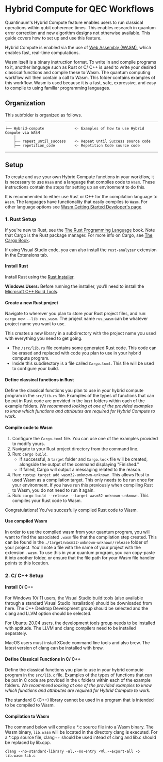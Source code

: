 # Hybrid Compute for QEC Workflows

Quantinuum's Hybrid Compute feature enables users to run classical operations within qubit coherence times. This enables research in quantum error correction and new algorithm designs not otherwise available. This guide covers how to set up and use this feature.

Hybrid Compute is enabled via the use of [Web Assembly (WASM)](https://webassembly.org/), which enables fast, real-time computations.

Wasm itself is a binary instruction format. To write in and compile programs to it, another language such as Rust or C/ C++ is used to write your desired classical functions and compile these to Wasm. The quantum computing workflow will then contain a call to Wasm. This folder contains examples of this workflow. Wasm is used because it is a fast, safe, expressive, and easy to compile to using familiar programming languages. 

## Organization

This subfolder is organized as follows.

---
    ├── Hybrid-compute              <- Examples of how to use Hybrid Compute via WASM
        |
        ├── repeat_until_success    <- Repeat Until Success source code
        ├── repetition_code         <- Repetition Code source code
---

## Setup

To create and use your own Hybrid Compute functions in your workflow, it is necessary to use `Wasm` and a language that compiles code to `Wasm`. These instructions contain the steps for setting up an environment to do this.

It is recommended to either use Rust or C++ for the compilation language to `Wasm`. The languages have functionality that easily compiles to `Wasm`. For other language options see [Wasm Getting Started Developer's page](https://webassembly.org/getting-started/developers-guide/).

### 1. Rust Setup

If you're new to Rust, see the [The Rust Programming Language](https://doc.rust-lang.org/book/title-page.html) book. Note that Cargo is the Rust package manager. For more info on Cargo, see [The Cargo Book](https://doc.rust-lang.org/cargo/guide/).

If using Visual Studio code, you can also install the `rust-analyzer` extension in the Extensions tab.

#### Install Rust

Install Rust using the [Rust Installer](https://www.rust-lang.org/tools/install).

**Windows Users:** Before running the installer, you'll need to install the [Microsoft C++ Build Tools](https://visualstudio.microsoft.com/visual-cpp-build-tools/).

#### Create a new Rust project

Navigate to wherever you plan to store your Rust project files, and run: `cargo new --lib rus_wasm`. The project name `rus_wasm` can be whatever project name you want to use.

This creates a new library in a subdirectory with the project name you used with everything you need to get going.

* The `/src/lib.rs` file contains some generated Rust code. This code can be erased and replaced with code you plan to use in your hybrid compute program.
* Inside this subdirectory is a file called `Cargo.toml`. This file will be used to configure your build.

#### Define classical functions in Rust

Define the classical functions you plan to use in your hybrid compute program in the `src/lib.rs` file. Examples of the types of functions that can be put in Rust code are provided in the `Rust` folders within each of the example folders. *We recommend looking at one of the provided examples to know which functions and attributes are required for Hybrid Compute to work.*

#### Compile code to Wasm

1. Configure the `Cargo.toml` file. You can use one of the examples provided to modify yours. 
1. Navigate to your Rust project directory from the command line.
1. Run: `cargo build`. 
    - If successful, a `target` folder and `Cargo.lock` file will be created, alongside the output of the command displaying "Finished."
    - If failed, Cargo will output a messaging related to the reason.
1. Run: `rustup target add wasm32-unknown-unknown`. This allows Rust to used Wasm as a compilation target. This only needs to be run once for your environment. If you have run this previously when compiling Rust to Wasm, you do not need to run it again. 
1. Run: `cargo build --release --target wasm32-unknown-unknown`. This compiles your Rust code to Wasm.

Congratulations! You've succesfully compiled Rust code to Wasm. 

#### Use compiled Wasm

In order to use the compiled wasm from your quantum program, you will want to find the associated `.wasm` file that the compilation step created. This can be found in the `./target/wasm32-unknown-unknown/release` folder of your project. You'll note a file with the name of your project with the extension `.wasm`. To use this in your quantum program, you can copy-paste it into another folder, or ensure that the file path for your Wasm file handler points to this location.

### 2. C/ C++ Setup

#### Install C/ C++

For Windows 10/ 11 users, the Visual Studio build tools (also available through a standard Visual Studio installation) should be downloaded from here. The C++ Desktop Development group should be selected and the clang and LLVM option should be selected.

For Ubuntu 20.04 users, the development tools group needs to be installed with aptitude. The LLVM and clang compilers need to be installed separately.

MacOS users must install XCode command line tools and also brew. The latest version of clang can be installed with brew.

#### Define Classical Functions in C/ C++

Define the classical functions you plan to use in your hybrid compute program in the `src/lib.c` file. Examples of the types of functions that can be put in C code are provided in the `C` folders within each of the example folders. *We recommend looking at one of the provided examples to know which functions and attributes are required for Hybrid Compute to work.*

The standard C (C++) library cannot be used in a program that is intended to be compiled to Wasm.

#### Compilation to Wasm

The command below will compile a *.c source file into a Wasm binary. The Wasm binary, `lib.wasm` will be located in the directory clang is executed. For a *.cpp source file, clang++ should be used intead of clang and lib.c should be replaced by lib.cpp.

```
clang --no-standard-library -Wl,--no-entry -Wl,--export-all -o lib.wasm lib.c
```
